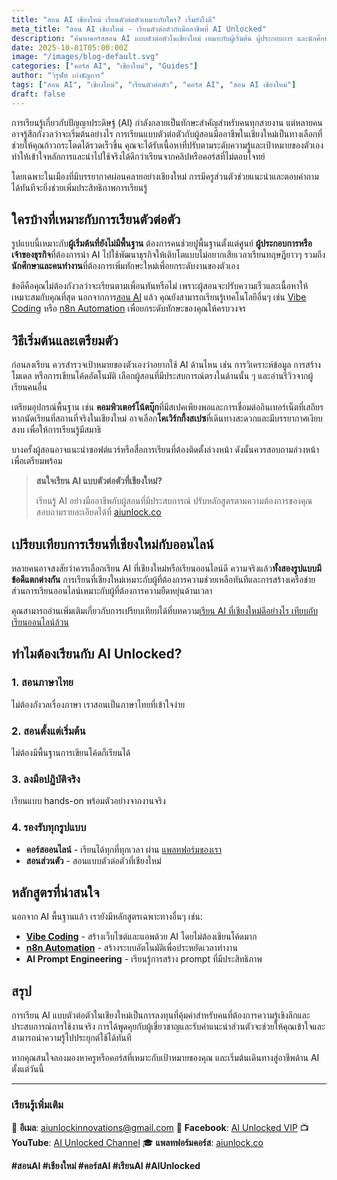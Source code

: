 ```yaml
---
title: "สอน AI เชียงใหม่ เรียนตัวต่อตัวเหมาะกับใคร? เริ่มยังไงดี"
meta_title: "สอน AI เชียงใหม่ - เรียนตัวต่อตัวกับมืออาชีพที่ AI Unlocked"
description: "ค้นหาคอร์สสอน AI แบบตัวต่อตัวในเชียงใหม่ เหมาะกับผู้เริ่มต้น ผู้ประกอบการ และนักศึกษา เรียนรู้ AI อย่างมืออาชีพกับผู้สอนที่มีประสบการณ์"
date: 2025-10-01T05:00:00Z
image: "/images/blog-default.svg"
categories: ["คอร์ส AI", "เชียงใหม่", "Guides"]
author: "วิรุฬห์ เก่งธัญการ"
tags: ["สอน AI", "เชียงใหม่", "เรียนตัวต่อตัว", "คอร์ส AI", "สอน AI เชียงใหม่"]
draft: false
---
```


การเรียนรู้เกี่ยวกับปัญญาประดิษฐ์ (AI) กำลังกลายเป็นทักษะสำคัญสำหรับคนทุกสายงาน แต่หลายคนอาจรู้สึกกังวลว่าจะเริ่มต้นอย่างไร การเรียนแบบตัวต่อตัวกับผู้สอนมืออาชีพในเชียงใหม่เป็นทางเลือกที่ช่วยให้คุณก้าวกระโดดได้รวดเร็วขึ้น คุณจะได้รับเนื้อหาที่ปรับตามระดับความรู้และเป้าหมายของตัวเอง ทำให้เข้าใจหลักการและนำไปใช้จริงได้ดีกว่าเรียนจากคลิปหรือคอร์สที่ไม่ตอบโจทย์

โดยเฉพาะในเมืองที่มีบรรยากาศผ่อนคลายอย่างเชียงใหม่ การมีครูส่วนตัวช่วยแนะนำและตอบคำถามได้ทันทีจะยิ่งช่วยเพิ่มประสิทธิภาพการเรียนรู้

## ใครบ้างที่เหมาะกับการเรียนตัวต่อตัว

รูปแบบนี้เหมาะกับ**ผู้เริ่มต้นที่ยังไม่มีพื้นฐาน** ต้องการคนช่วยปูพื้นฐานตั้งแต่ศูนย์ **ผู้ประกอบการหรือเจ้าของธุรกิจ**ที่ต้องการนำ AI ไปใช้พัฒนาธุรกิจให้เติบโตแบบไม่อยากเสียเวลาเรียนทฤษฎียาวๆ รวมถึง**นักศึกษาและคนทำงาน**ที่ต้องการเพิ่มทักษะใหม่เพื่อยกระดับงานของตัวเอง

ข้อดีคือคุณไม่ต้องกังวลว่าจะเรียนตามเพื่อนทันหรือไม่ เพราะผู้สอนจะปรับความเร็วและเนื้อหาให้เหมาะสมกับคุณที่สุด นอกจากการ[สอน AI](/blog/course-ai-online-thai) แล้ว คุณยังสามารถเรียนรู้เทคโนโลยีอื่นๆ เช่น [Vibe Coding](/blog/vibe-coding-explained) หรือ [n8n Automation](/blog/sorn-n8n-automation) เพื่อยกระดับทักษะของคุณให้ครบวงจร

## วิธีเริ่มต้นและเตรียมตัว

ก่อนลงเรียน ควรสำรวจเป้าหมายของตัวเองว่าอยากใช้ AI ด้านไหน เช่น การวิเคราะห์ข้อมูล การสร้างโมเดล หรือการเขียนโค้ดอัตโนมัติ เลือกผู้สอนที่มีประสบการณ์ตรงในด้านนั้น ๆ และอ่านรีวิวจากผู้เรียนคนอื่น

เตรียมอุปกรณ์พื้นฐาน เช่น **คอมพิวเตอร์โน้ตบุ๊ก**ที่มีสเปคเพียงพอและการเชื่อมต่ออินเทอร์เน็ตที่เสถียร หากนัดเรียนที่สถานที่จริงในเชียงใหม่ อาจเลือก**โคเวิร์กกิ้งสเปซ**ที่เดินทางสะดวกและมีบรรยากาศเงียบสงบ เพื่อให้การเรียนรู้มีสมาธิ

บางครั้งผู้สอนอาจแนะนำซอฟต์แวร์หรือสื่อการเรียนที่ต้องติดตั้งล่วงหน้า ดังนั้นควรสอบถามล่วงหน้าเพื่อเตรียมพร้อม

> **สนใจเรียน AI แบบตัวต่อตัวที่เชียงใหม่?**
>
> เรียนรู้ AI อย่างมืออาชีพกับผู้สอนที่มีประสบการณ์ ปรับหลักสูตรตามความต้องการของคุณ สอบถามรายละเอียดได้ที่ [aiunlock.co](https://aiunlock.co/)

## เปรียบเทียบการเรียนที่เชียงใหม่กับออนไลน์

หลายคนอาจสงสัยว่าควรเลือกเรียน AI ที่เชียงใหม่หรือเรียนออนไลน์ดี ความจริงแล้ว**ทั้งสองรูปแบบมีข้อดีแตกต่างกัน** การเรียนที่เชียงใหม่เหมาะกับผู้ที่ต้องการความช่วยเหลือทันทีและการสร้างเครือข่าย ส่วนการเรียนออนไลน์เหมาะกับผู้ที่ต้องการความยืดหยุ่นด้านเวลา

คุณสามารถอ่านเพิ่มเติมเกี่ยวกับการเปรียบเทียบได้ที่บทความ[เรียน AI ที่เชียงใหม่ดีอย่างไร เทียบกับเรียนออนไลน์ล้วน](/blog/learn-ai-chiangmai-vs-online)

## ทำไมต้องเรียนกับ AI Unlocked?

### 1. **สอนภาษาไทย**
ไม่ต้องกังวลเรื่องภาษา เราสอนเป็นภาษาไทยที่เข้าใจง่าย

### 2. **สอนตั้งแต่เริ่มต้น**
ไม่ต้องมีพื้นฐานการเขียนโค้ดก็เรียนได้

### 3. **ลงมือปฏิบัติจริง**
เรียนแบบ hands-on พร้อมตัวอย่างจากงานจริง

### 4. **รองรับทุกรูปแบบ**
- **คอร์สออนไลน์** - เรียนได้ทุกที่ทุกเวลา ผ่าน [แพลทฟอร์มของเรา](https://aiunlock.co/)
- **สอนส่วนตัว** - สอนแบบตัวต่อตัวที่เชียงใหม่

## หลักสูตรที่น่าสนใจ

นอกจาก AI พื้นฐานแล้ว เรายังมีหลักสูตรเฉพาะทางอื่นๆ เช่น:

- **[Vibe Coding](/blog/vibe-coding-explained)** - สร้างเว็บไซต์และแอพด้วย AI โดยไม่ต้องเขียนโค้ดมาก
- **[n8n Automation](/blog/sorn-n8n-automation)** - สร้างระบบอัตโนมัติเพื่อประหยัดเวลาทำงาน
- **AI Prompt Engineering** - เรียนรู้การสร้าง prompt ที่มีประสิทธิภาพ

## สรุป

การเรียน AI แบบตัวต่อตัวในเชียงใหม่เป็นการลงทุนที่คุ้มค่าสำหรับคนที่ต้องการความรู้เชิงลึกและประสบการณ์การใช้งานจริง การได้พูดคุยกับผู้เชี่ยวชาญและรับคำแนะนำส่วนตัวจะช่วยให้คุณเข้าใจและสามารถนำความรู้ไปประยุกต์ใช้ได้ทันที

หากคุณสนใจลองมองหาครูหรือคอร์สที่เหมาะกับเป้าหมายของคุณ และเริ่มต้นเดินทางสู่อาชีพด้าน AI ตั้งแต่วันนี้

---

### เรียนรู้เพิ่มเติม

📧 **อีเมล**: aiunlockinnovations@gmail.com
📱 **Facebook**: [AI Unlocked VIP](https://www.facebook.com/aiunlockedvip)
📺 **YouTube**: [AI Unlocked Channel](https://www.youtube.com/@AIUnlocked168)
🎓 **แพลทฟอร์มคอร์ส**: [aiunlock.co](https://aiunlock.co/)

**#สอนAI #เชียงใหม่ #คอร์สAI #เรียนAI #AIUnlocked**
